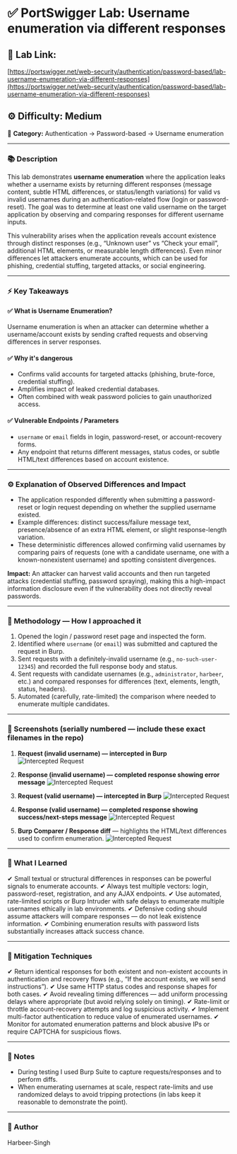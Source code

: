 # ✅ **PortSwigger Lab: Username enumeration via different responses**

## 🔗 **Lab Link:**

[https://portswigger.net/web-security/authentication/password-based/lab-username-enumeration-via-different-responses](https://portswigger.net/web-security/authentication/password-based/lab-username-enumeration-via-different-responses)

## ⚙️ **Difficulty:** Medium

📂 **Category:** Authentication → Password-based → Username enumeration

---

### 📚 **Description**

This lab demonstrates **username enumeration** where the application leaks whether a username exists by returning different responses (message content, subtle HTML differences, or status/length variations) for valid vs invalid usernames during an authentication-related flow (login or password-reset).
The goal was to determine at least one valid username on the target application by observing and comparing responses for different username inputs.

This vulnerability arises when the application reveals account existence through distinct responses (e.g., “Unknown user” vs “Check your email”, additional HTML elements, or measurable length differences). Even minor differences let attackers enumerate accounts, which can be used for phishing, credential stuffing, targeted attacks, or social engineering.

---

### ⚡ **Key Takeaways**

#### ✅ What is Username Enumeration?

Username enumeration is when an attacker can determine whether a username/account exists by sending crafted requests and observing differences in server responses.

#### ✅ Why it's dangerous

* Confirms valid accounts for targeted attacks (phishing, brute-force, credential stuffing).
* Amplifies impact of leaked credential databases.
* Often combined with weak password policies to gain unauthorized access.

#### ✅ Vulnerable Endpoints / Parameters

* `username` or `email` fields in login, password-reset, or account-recovery forms.
* Any endpoint that returns different messages, status codes, or subtle HTML/text differences based on account existence.

---

### ⚙️ **Explanation of Observed Differences and Impact**

* The application responded differently when submitting a password-reset or login request depending on whether the supplied username existed.
* Example differences: distinct success/failure message text, presence/absence of an extra HTML element, or slight response-length variation.
* These deterministic differences allowed confirming valid usernames by comparing pairs of requests (one with a candidate username, one with a known-nonexistent username) and spotting consistent divergences.

**Impact:** An attacker can harvest valid accounts and then run targeted attacks (credential stuffing, password spraying), making this a high-impact information disclosure even if the vulnerability does not directly reveal passwords.

---

### 🧪 Methodology — How I approached it

1. Opened the login / password reset page and inspected the form.
2. Identified where `username` (or `email`) was submitted and captured the request in Burp.
3. Sent requests with a definitely-invalid username (e.g., `no-such-user-12345`) and recorded the full response body and status.
4. Sent requests with candidate usernames (e.g., `administrator`, `harbeer`, etc.) and compared responses for differences (text, elements, length, status, headers).
5. Automated (carefully, rate-limited) the comparison where needed to enumerate multiple candidates.

---

### 📸 Screenshots (serially numbered — include these exact filenames in the repo)

1. **Request (invalid username) — intercepted in Burp**
   ![Intercepted Request](https://github.com/Harbeer-Singh/Portswigger-Labs/edit/main/AUTHENTICATION%20BYPASS/LAB-1/images/1.png)

2. **Response (invalid username) — completed response showing error message**
  ![Intercepted Request](https://github.com/Harbeer-Singh/Portswigger-Labs/edit/main/AUTHENTICATION%20BYPASS/LAB-1/images/1.png)

3. **Request (valid username) — intercepted in Burp**
   ![Intercepted Request](https://github.com/Harbeer-Singh/Portswigger-Labs/edit/main/AUTHENTICATION%20BYPASS/LAB-1/images/1.png)

4. **Response (valid username) — completed response showing success/next-steps message**
   ![Intercepted Request](https://github.com/Harbeer-Singh/Portswigger-Labs/edit/main/AUTHENTICATION%20BYPASS/LAB-1/images/1.png)

5. **Burp Comparer / Response diff** — highlights the HTML/text differences used to confirm enumeration.
   ![Intercepted Request](https://github.com/Harbeer-Singh/Portswigger-Labs/edit/main/AUTHENTICATION%20BYPASS/LAB-1/images/1.png)

---

### 📝 What I Learned

✔ Small textual or structural differences in responses can be powerful signals to enumerate accounts.
✔ Always test multiple vectors: login, password-reset, registration, and any AJAX endpoints.
✔ Use automated, rate-limited scripts or Burp Intruder with safe delays to enumerate multiple usernames ethically in lab environments.
✔ Defensive coding should assume attackers will compare responses — do not leak existence information.
✔ Combining enumeration results with password lists substantially increases attack success chance.

---

### 🔐 Mitigation Techniques

✔ Return identical responses for both existent and non-existent accounts in authentication and recovery flows (e.g., “If the account exists, we will send instructions”).
✔ Use same HTTP status codes and response shapes for both cases.
✔ Avoid revealing timing differences — add uniform processing delays where appropriate (but avoid relying solely on timing).
✔ Rate-limit or throttle account-recovery attempts and log suspicious activity.
✔ Implement multi-factor authentication to reduce value of enumerated usernames.
✔ Monitor for automated enumeration patterns and block abusive IPs or require CAPTCHA for suspicious flows.

---

### 🧾 Notes

* During testing I used Burp Suite to capture requests/responses and to perform diffs.
* When enumerating usernames at scale, respect rate-limits and use randomized delays to avoid tripping protections (in labs keep it reasonable to demonstrate the point).

---

### 👤 Author

Harbeer-Singh

